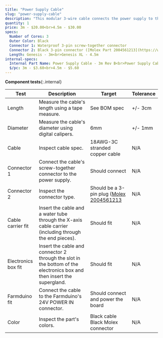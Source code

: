 ```yaml
---
title: "Power Supply Cable"
slug: "power-supply-cable"
description: "This modular 3-wire cable connects the power supply to the Farmduino. It features a waterproof 3-pin connector to attach to the power supply, and a black molex connector to attach to the Farmduino."
quantity: 1
price: 3m - $20.00<br>4.5m - $30.00
specs:
  Number of Cores: 3
  Outer Color: Black
  Connector 1: Waterproof 3-pin screw-together connector
  Connector 2: Black 3-pin connector ([Molex Part 2004561213](https://www.molex.com/molex/products/part-detail/crimp_housings/2004561213))
  Length: Genesis - 3m<br>Genesis XL - 4.5m
internal-specs:
  Internal Part Name: Power Supply Cable - 3m Rev B<br>Power Supply Cable - 4.5m Rev B
  $/pc: 3m - $3.60<br>4.5m - $5.60
---
```


**Component tests**{:.internal}

|Test         |Description  |Target       |Tolerance    |
|-------------|-------------|-------------|-------------|
|Length       |Measure the cable's length using a tape measure.|See BOM spec|+/- 3cm
|Diameter     |Measure the cable's diameter using digital calipers.|6mm|+/- 1mm
|Cable        |Inspect cable spec.|18AWG-3C stranded copper cable|N/A
|Connector 1  |Connect the cable's screw-together connector to the power supply.|Should connect|N/A
|Connector 2  |Inspect the connector type.|Should be a 3-pin plug ([Molex 2004561213](https://www.molex.com/molex/products/part-detail/crimp_housings/2004561213)|N/A
|Cable carrier fit|Insert the cable and a water tube through the X-axis cable carrier (including through the end pieces).|Should fit|N/A
|Electronics box fit|Insert the cable and connector 2 through the slot in the bottom of the electronics box and then insert the supergland.|Should fit|N/A
|Farmduino fit|Connect the cable to the Farmduino's 24V POWER IN connector.|Should connect and power the board|N/A
|Color        |Inspect the part's colors.|Black cable<br>Black Molex connector|N/A
